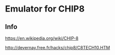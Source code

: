 # Emulator for CHIP8

## Info

https://en.wikipedia.org/wiki/CHIP-8

http://devernay.free.fr/hacks/chip8/C8TECH10.HTM